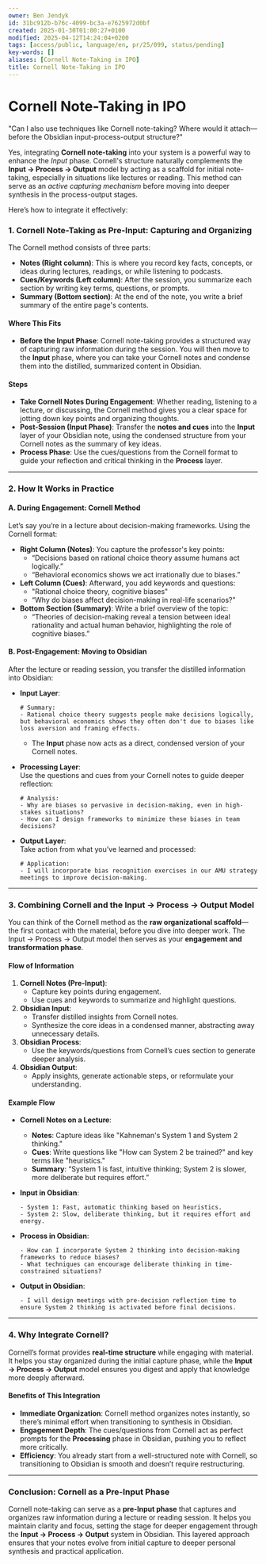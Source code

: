 ```yaml
---
owner: Ben Jendyk
id: 31bc912b-b76c-4099-bc3a-e7625972d0bf
created: 2025-01-30T01:00:27+0100
modified: 2025-04-12T14:24:04+0200
tags: [access/public, language/en, pr/25/099, status/pending]
key-words: []
aliases: [Cornell Note-Taking in IPO]
title: Cornell Note-Taking in IPO
---
```


# Cornell Note-Taking in IPO

"Can I also use techniques like Cornell note-taking? Where would it attach—before the Obsidian input-process-output structure?"

Yes, integrating **Cornell note-taking** into your system is a powerful way to enhance the *Input* phase. Cornell's structure naturally complements the **Input → Process → Output** model by acting as a scaffold for initial note-taking, especially in situations like lectures or reading. This method can serve as an *active capturing mechanism* before moving into deeper synthesis in the process-output stages.

Here’s how to integrate it effectively:

### 1. **Cornell Note-Taking as Pre-Input: Capturing and Organizing**

The Cornell method consists of three parts:

- **Notes (Right column)**: This is where you record key facts, concepts, or ideas during lectures, readings, or while listening to podcasts.
- **Cues/Keywords (Left column)**: After the session, you summarize each section by writing key terms, questions, or prompts.
- **Summary (Bottom section)**: At the end of the note, you write a brief summary of the entire page's contents.

#### Where This Fits

- **Before the Input Phase**: Cornell note-taking provides a structured way of capturing raw information during the session. You will then move to the **Input** phase, where you can take your Cornell notes and condense them into the distilled, summarized content in Obsidian.

#### Steps

- **Take Cornell Notes During Engagement**: Whether reading, listening to a lecture, or discussing, the Cornell method gives you a clear space for jotting down key points and organizing thoughts.
- **Post-Session (Input Phase)**: Transfer the **notes and cues** into the **Input** layer of your Obsidian note, using the condensed structure from your Cornell notes as the summary of key ideas.
- **Process Phase**: Use the cues/questions from the Cornell format to guide your reflection and critical thinking in the **Process** layer.

---

### 2. **How It Works in Practice**

#### A. **During Engagement: Cornell Method**

Let’s say you’re in a lecture about decision-making frameworks. Using the Cornell format:

- **Right Column (Notes)**: You capture the professor's key points:
  - “Decisions based on rational choice theory assume humans act logically.”
  - “Behavioral economics shows we act irrationally due to biases.”
- **Left Column (Cues)**: Afterward, you add keywords and questions:
  - "Rational choice theory, cognitive biases"
  - “Why do biases affect decision-making in real-life scenarios?”
- **Bottom Section (Summary)**: Write a brief overview of the topic:
  - “Theories of decision-making reveal a tension between ideal rationality and actual human behavior, highlighting the role of cognitive biases.”

#### B. **Post-Engagement: Moving to Obsidian**

After the lecture or reading session, you transfer the distilled information into Obsidian:

- **Input Layer**:

  ```
  # Summary:
  - Rational choice theory suggests people make decisions logically, but behavioral economics shows they often don't due to biases like loss aversion and framing effects.
  ```

  - The **Input** phase now acts as a direct, condensed version of your Cornell notes.

- **Processing Layer**:  
  Use the questions and cues from your Cornell notes to guide deeper reflection:

  ```
  # Analysis:
  - Why are biases so pervasive in decision-making, even in high-stakes situations?
  - How can I design frameworks to minimize these biases in team decisions?
  ```

- **Output Layer**:  
  Take action from what you’ve learned and processed:

  ```
  # Application:
  - I will incorporate bias recognition exercises in our AMU strategy meetings to improve decision-making.
  ```

---

### 3. **Combining Cornell and the Input → Process → Output Model**

You can think of the Cornell method as the **raw organizational scaffold**—the first contact with the material, before you dive into deeper work. The Input → Process → Output model then serves as your **engagement and transformation phase**.

#### Flow of Information

1. **Cornell Notes (Pre-Input)**:
	- Capture key points during engagement.
	- Use cues and keywords to summarize and highlight questions.
2. **Obsidian Input**:
	- Transfer distilled insights from Cornell notes.
	- Synthesize the core ideas in a condensed manner, abstracting away unnecessary details.
3. **Obsidian Process**:
	- Use the keywords/questions from Cornell’s cues section to generate deeper analysis.
4. **Obsidian Output**:
	- Apply insights, generate actionable steps, or reformulate your understanding.

#### Example Flow

- **Cornell Notes on a Lecture**:
  - **Notes**: Capture ideas like "Kahneman's System 1 and System 2 thinking."
  - **Cues**: Write questions like "How can System 2 be trained?" and key terms like "heuristics."
  - **Summary**: “System 1 is fast, intuitive thinking; System 2 is slower, more deliberate but requires effort.”

- **Input in Obsidian**:

  ```
  - System 1: Fast, automatic thinking based on heuristics.
  - System 2: Slow, deliberate thinking, but it requires effort and energy.
  ```

- **Process in Obsidian**:

  ```
  - How can I incorporate System 2 thinking into decision-making frameworks to reduce biases?
  - What techniques can encourage deliberate thinking in time-constrained situations?
  ```

- **Output in Obsidian**:

  ```
  - I will design meetings with pre-decision reflection time to ensure System 2 thinking is activated before final decisions.
  ```

---

### 4. **Why Integrate Cornell?**

Cornell’s format provides **real-time structure** while engaging with material. It helps you stay organized during the initial capture phase, while the **Input → Process → Output** model ensures you digest and apply that knowledge more deeply afterward.

#### Benefits of This Integration

- **Immediate Organization**: Cornell method organizes notes instantly, so there’s minimal effort when transitioning to synthesis in Obsidian.
- **Engagement Depth**: The cues/questions from Cornell act as perfect prompts for the **Processing** phase in Obsidian, pushing you to reflect more critically.
- **Efficiency**: You already start from a well-structured note with Cornell, so transitioning to Obsidian is smooth and doesn’t require restructuring.

---

### Conclusion: Cornell as a Pre-Input Phase

Cornell note-taking can serve as a **pre-Input phase** that captures and organizes raw information during a lecture or reading session. It helps you maintain clarity and focus, setting the stage for deeper engagement through the **Input → Process → Output** system in Obsidian. This layered approach ensures that your notes evolve from initial capture to deeper personal synthesis and practical application.

